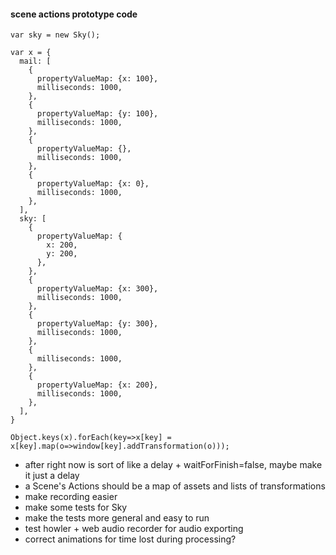 #### scene actions prototype code
```
var sky = new Sky();

var x = {
  mail: [
    {
      propertyValueMap: {x: 100},
      milliseconds: 1000,
    },
    {
      propertyValueMap: {y: 100},
      milliseconds: 1000,
    },
    {
      propertyValueMap: {},
      milliseconds: 1000,
    },
    {
      propertyValueMap: {x: 0},
      milliseconds: 1000,
    },
  ],
  sky: [
    {
      propertyValueMap: {
        x: 200,
        y: 200,
      },
    },
    {
      propertyValueMap: {x: 300},
      milliseconds: 1000,
    },
    {
      propertyValueMap: {y: 300},
      milliseconds: 1000,
    },
    {
      milliseconds: 1000,
    },
    {
      propertyValueMap: {x: 200},
      milliseconds: 1000,
    },
  ],
}

Object.keys(x).forEach(key=>x[key] = x[key].map(o=>window[key].addTransformation(o)));
```

* after right now is sort of like a delay + waitForFinish=false, maybe make it just a delay
* a Scene's Actions should be a map of assets and lists of transformations
* make recording easier
* make some tests for Sky
* make the tests more general and easy to run
* test howler + web audio recorder for audio exporting
* correct animations for time lost during processing?